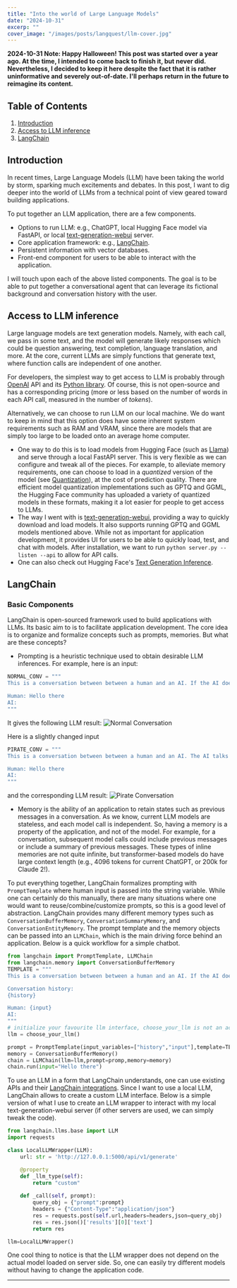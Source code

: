 ```yaml
---
title: "Into the world of Large Language Models"
date: "2024-10-31"
excerp: ""
cover_image: "/images/posts/langquest/llm-cover.jpg"
---
```


**2024-10-31 Note: Happy Halloween! This post was started over a year ago. At the time, I intended to come back to finish it, but never did. Nevertheless, I decided to keep it here despite the fact that it is rather uninformative and severely out-of-date. I'll perhaps return in the future to reimagine its content.**

## Table of Contents
1. [Introduction](#introduction)
2. [Access to LLM inference](#llm)
3. [LangChain](#langchain)


## Introduction <a name="introduction"></a>
In recent times, Large Language Models (LLM) have been taking the world by storm, sparking much excitements and debates. In this post, I want to dig deeper into the world of LLMs from a technical point of view geared toward building applications.

To put together an LLM application, there are a few components.
- Options to run LLM: e.g., ChatGPT, local Hugging Face model via FastAPI, or local [text-generation-webui](https://github.com/oobabooga/text-generation-webui) server.
- Core application framework: e.g., [LangChain](https://github.com/hwchase17/langchain).
- Persistent information with vector databases.
- Front-end component for users to be able to interact with the application.

I will touch upon each of the above listed components. The goal is to be able to put together a conversational agent that can leverage its fictional background and conversation history with the user.

## Access to LLM inference <a name="llm"></a>
Large language models are text generation models. Namely, with each call, we pass in some text, and the model will generate likely responses which could be question answering, text completion, language translation, and more. At the core, current LLMs are simply functions that generate text, where function calls are independent of one another. 

For developers, the simplest way to get access to LLM is probably through [OpenAI](https://platform.openai.com/) API and its [Python library](https://github.com/openai/openai-python). Of course, this is not open-source and has a corresponding pricing (more or less based on the number of words in each API call, measured in the number of *tokens*).

Alternatively, we can choose to run LLM on our local machine. We do want to keep in mind that this option does have some inherent system requirements such as RAM and VRAM, since there are models that are simply too large to be loaded onto an average home computer.
- One way to do this is to load models from Hugging Face (such as [Llama](https://huggingface.co/docs/transformers/main/en/model_doc/llama)) and serve through a local FastAPI server. This is very flexible as we can configure and tweak all of the pieces. For example, to alleviate memory requirements, one can choose to load in a *quantized* version of the model (see [Quantization](https://huggingface.co/docs/transformers/main/main_classes/quantization)), at the cost of prediction quality. There are efficient model quantization implementations such as GPTQ and GGML, the Hugging Face community has uploaded a variety of quantized models in these formats, making it a lot easier for people to get access to LLMs.
- The way I went with is [text-generation-webui](https://github.com/oobabooga/text-generation-webui), providing a way to quickly download and load models. It also supports running GPTQ and GGML models mentioned above. While not as important for application development, it provides UI for users to be able to quickly load, test, and chat with models. After installation, we want to run `python server.py --listen --api` to allow for API calls.
- One can also check out Hugging Face's [Text Generation Inference](https://github.com/huggingface/text-generation-inference).


## LangChain <a name="langchain"></a>
### Basic Components
LangChain is open-sourced framework used to build applications with LLMs. Its basic aim to is to facilitate application development. The core idea is to organize and formalize concepts such as prompts, memories. But what are these concepts?
- Prompting is a heuristic technique used to obtain desirable LLM inferences. For example, here is an input: 
```python
NORMAL_CONV = """
This is a conversation between between a human and an AI. If the AI does not know the answer, it says that it does not know.

Human: Hello there
AI:
"""
```
It gives the following LLM result: 
![](/images/posts/langquest/normal-convo.png "Normal Conversation")

Here is a slightly changed input

```python
PIRATE_CONV = """
This is a conversation between between a human and an AI. The AI talks in English pirate. If the AI does not know the answer, it says that it does not know.

Human: Hello there
AI:
"""
```
and the corresponding LLM result:
![](/images/posts/langquest/pirate-convo.png "Pirate Conversation")

- Memory is the ability of an application to retain states such as previous messages in a conversation. As we know, current LLM models are stateless, and each model call is independent. So, having a memory is a property of the application, and not of the model. For example, for a conversation, subsequent model calls could include previous messages or include a summary of previous messages. These types of inline memories are not quite infinite, but transformer-based models do have large context length (e.g., 4096 tokens for current ChatGPT, or 200k for Claude 2!).

To put everything together, LangChain formalizes prompting with `PromptTemplate` where human input is passed into the string variable. While one can certainly do this manually, there are many situations where one would want to reuse/combine/customize prompts, so this is a good level of abstraction. LangChain provides many different memory types such as `ConversationBufferMemory`, `ConversationSummaryMemory`, and `ConversationEntityMemory`. The prompt template and the memory objects can be passed into an `LLMChain`, which is the main driving force behind an application. Below is a quick workflow for a simple chatbot.

```python
from langchain import PromptTemplate, LLMChain
from langchain.memory import ConversationBufferMemory
TEMPLATE = """
This is a conversation between between a human and an AI. If the AI does not know the answer, it says that it does not know.

Conversation history:
{history}

Human: {input}
AI:
"""
# initialize your favourite llm interface, choose_your_llm is not an actual function!
llm = choose_your_llm()

prompt = PromptTemplate(input_variables=["history","input"],template=TEMPLATE)
memory = ConversationBufferMemory()
chain = LLMChain(llm=llm,prompt=promp,memory=memory)
chain.run(input="Hello there")
```

To use an LLM in a form that LangChain understands, one can use existing APIs and their [LangChain integrations](https://api.python.langchain.com/en/latest/api_reference.html#module-langchain.llms). Since I want to use a local LLM, LangChain allows to create a custom LLM interface. Below is a simple version of what I use to create an LLM wrapper to interact with my local text-generation-webui server (if other servers are used, we can simply tweak the code).

```python
from langchain.llms.base import LLM
import requests

class LocalLLMWrapper(LLM):
    url: str = 'http://127.0.0.1:5000/api/v1/generate'

    @property
    def _llm_type(self):
        return "custom"
    
    def _call(self, prompt):
        query_obj = {"prompt":prompt}
        headers = {"Content-Type":"application/json"}
        res = requests.post(self.url,headers=headers,json=query_obj)
        res = res.json()['results'][0]['text']
        return res

llm=LocalLLMWrapper()
```

One cool thing to notice is that the LLM wrapper does not depend on the actual model loaded on server side. So, one can easily try different models without having to change the application code.

---
